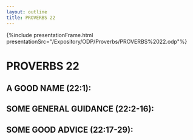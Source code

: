 ```yaml
---
layout: outline
title: PROVERBS 22
---
```

{%include presentationFrame.html presentationSrc="/Expository/ODP/Proverbs/PROVERBS%2022.odp"%}

# PROVERBS 22
##  A GOOD NAME (22:1): 
##  SOME GENERAL GUIDANCE (22:2-16): 
##  SOME GOOD ADVICE (22:17-29): 
